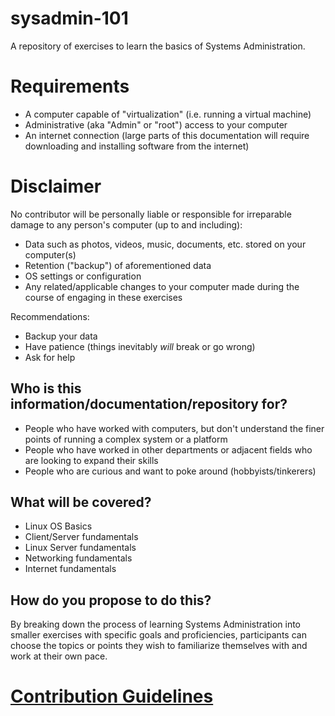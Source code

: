 # sysadmin-101
A repository of exercises to learn the basics of Systems Administration.

# Requirements
* A computer capable of "virtualization" (i.e. running a virtual machine)
* Administrative (aka "Admin" or "root") access to your computer
* An internet connection (large parts of this documentation will require downloading and installing software from the internet)

# Disclaimer
No contributor will be personally liable or responsible for irreparable damage to any person's computer (up to and including):

* Data such as photos, videos, music, documents, etc. stored on your computer(s)
* Retention ("backup") of aforementioned data
* OS settings or configuration
* Any related/applicable changes to your computer made during the course of engaging in these exercises

Recommendations:

* Backup your data
* Have patience (things inevitably _will_ break or go wrong)
* Ask for help

## Who is this information/documentation/repository for?
* People who have worked with computers, but don't understand the finer points of running a complex system or a platform
* People who have worked in other departments or adjacent fields who are looking to expand their skills
* People who are curious and want to poke around (hobbyists/tinkerers)

## What will be covered?
* Linux OS Basics
* Client/Server fundamentals
* Linux Server fundamentals
* Networking fundamentals
* Internet fundamentals

## How do you propose to do this?
By breaking down the process of learning Systems Administration into smaller exercises with specific goals and proficiencies, participants can choose the topics or points they wish to familiarize themselves with and work at their own pace.

# [Contribution Guidelines](CONTRIBUTE.md)
